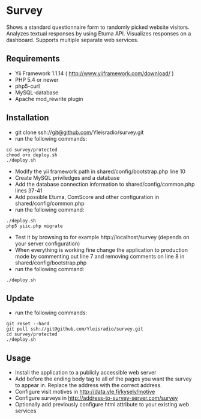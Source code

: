# Survey
Shows a standard questionnaire form to randomly picked website visitors. Analyzes textual responses by using Etuma API. Visualizes responses on a dashboard. Supports multiple separate web services.

## Requirements
- Yii Framework 1.1.14 ( http://www.yiiframework.com/download/ )
- PHP 5.4 or newer
- php5-curl
- MySQL-database
- Apache mod_rewrite plugin

## Installation
- git clone ssh://git@github.com/Yleisradio/survey.git
- run the following commands:

```
cd survey/protected
chmod o+x deploy.sh
./deploy.sh
```

- Modify the yii framework path in shared/config/bootstrap.php line 10
- Create MySQL priviledges and a database
- Add the database connection information to shared/config/common.php lines 37-41
- Add possible Etuma, ComScore and other configuration in shared/config/common.php 
- run the following command:

```
./deploy.sh
php5 yiic.php migrate
```

- Test it by browsing to for example http://localhost/survey (depends on your server configuration)
- When everything is working fine change the application to production mode by commenting out line 7 and removing comments on line 8 in shared/config/bootstrap.php
- run the following command:

```
./deploy.sh
```

## Update
- run the following commands:

```
git reset --hard
git pull ssh://git@github.com/Yleisradio/survey.git
cd survey/protected
./deploy.sh
```

## Usage
- Install the application to a publicly accessible web server
- Add <script type="text/javascript" src="http://address-to-survey-server.com/form/surveys"></script> before the ending body tag to all of the pages you want the survey to appear in. Replace the address with the correct address.
- Configure visit motives in http://data.yle.fi/kysely/motive
- Configure surveys in http://address-to-survey-server.com/survey
- Optionally add previously configure html attribute to your existing web services
